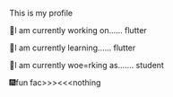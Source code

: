 This is my profile 


🔩I am currently working on...... flutter 


🔩I am currently learning...... flutter


🔩I am currently woe=rking as....... student

🎆fun fac>>><<<nothing
